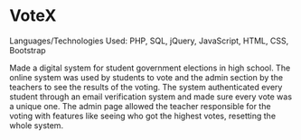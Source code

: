 # VoteX

Languages/Technologies Used: PHP, SQL, jQuery, JavaScript, HTML, CSS, Bootstrap

Made a digital system for student government elections in high school. The online system was used by students to vote and the admin section by the teachers to see the results of the voting. The system authenticated every student through an email verification system and made sure every vote was a unique one. The admin page allowed the teacher responsible for the voting with features like seeing who got the highest votes, resetting the whole system. 
